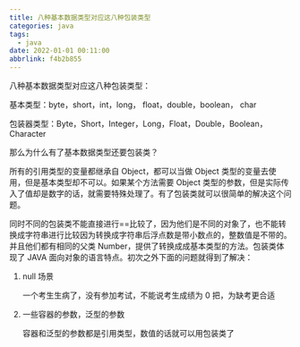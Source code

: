 ```yaml
---
title: 八种基本数据类型对应这八种包装类型
categories: java
tags:
  - java
date: 2022-01-01 00:11:00
abbrlink: f4b2b855
---
```

八种基本数据类型对应这八种包装类型：

基本类型：byte，short，int，long， float，double，boolean， char

包装器类型：Byte，Short，Integer，Long，Float，Double，Boolean，Character



那么为什么有了基本数据类型还要包装类？

所有的引用类型的变量都继承自 Object，都可以当做 Object 类型的变量去使用，但是基本类型却不可以。如果某个方法需要 Object 类型的参数，但是实际传入了值却是数字的话，就需要特殊处理了。有了包装类就可以很简单的解决这个问题。

同时不同的包装类不能直接进行==比较了，因为他们是不同的对象了，也不能转换成字符串进行比较因为转换成字符串后浮点数是带小数点的，整数值是不带的。并且他们都有相同的父类 Number，提供了转换成成基本类型的方法。包装类体现了 JAVA 面向对象的语言特点。初次之外下面的问题就得到了解决：

1. null 场景

   一个考生生病了，没有参加考试，不能说考生成绩为 0 把，为缺考更合适

2. 一些容器的参数，泛型的参数

   容器和泛型的参数都是引用类型，数值的话就可以用包装类了

   

